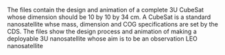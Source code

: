 The files contain the design and animation of a complete 3U CubeSat whose dimension should be 10 by 10 by 34 cm. A CubeSat is a standard nanosatellite whse mass, dimension and COG specifications are set by the CDS. The files show the design process and animation of making a deployable 3U nanosatellite whose aim is to be an observation LEO nanosatellite
